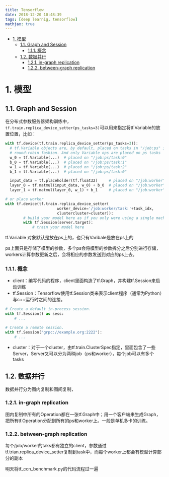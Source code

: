```yaml
---
title: Tensorflow
date: 2018-12-20 10:48:39
tags: [deep learnig, tensorflow]
mathjax: true
---
```

<!-- TOC -->

- [1. 模型](#1-%E6%A8%A1%E5%9E%8B)
    - [1.1. Graph and Session](#11-graph-and-session)
        - [1.1.1. 概念](#111-%E6%A6%82%E5%BF%B5)
    - [1.2. 数据并行](#12-%E6%95%B0%E6%8D%AE%E5%B9%B6%E8%A1%8C)
        - [1.2.1. in-graph replication](#121-in-graph-replication)
        - [1.2.2. between-graph replication](#122-between-graph-replication)

<!-- /TOC -->
# 1. 模型
## 1.1. Graph and Session
在分布式参数服务器架构训练中，`tf.train.replica_device_setter(ps_tasks=3)`可以用来指定将tf.Variable的放置位置，比如：
```python
with tf.device(tf.train.replica_device_setter(ps_tasks=3)):
  # tf.Variable objects are, by default, placed on tasks in "/job:ps" in a
  # round-robin fashion. And only Variable ops are placed on ps tasks
  w_0 = tf.Variable(...)  # placed on "/job:ps/task:0"
  b_0 = tf.Variable(...)  # placed on "/job:ps/task:1"
  w_1 = tf.Variable(...)  # placed on "/job:ps/task:2"
  b_1 = tf.Variable(...)  # placed on "/job:ps/task:0"

  input_data = tf.placeholder(tf.float32)     # placed on "/job:worker"
  layer_0 = tf.matmul(input_data, w_0) + b_0  # placed on "/job:worker"
  layer_1 = tf.matmul(layer_0, w_1) + b_1     # placed on "/job:worker"

# or place worker
with tf.device(tf.train.replica_device_setter( 
                       worker_device='/job:worker/task:'+task_idx, 
                       clustercluster=cluster)):
        # build your model here as if you only were using a single machine
        with tf.Session(server.target):
            # train your model here 
```
tf.Variable 对象默认是放在ps上的，也只有Varibale是放在ps上的

ps上面只是存储了模型的参数，多个ps会将模型的参数拆分之后分别进行存储，workers计算参数更新之后，会将相应的参数发送到对应的ps上去。

<!--more-->

### 1.1.1. 概念
- client：编写代码的程序，client里面构造了tf.Graph，并构建tf.Session来启动训练
- tf.Session：Tensorflow使用tf.Session类来表示client程序（通常为Python）与c++运行时之间的连接。
```python
# Create a default in-process session.
with tf.Session() as sess:
    # ...

# Create a remote session.
with tf.Session("grpc://example.org:2222"):
    # ...
```
- cluster：对于一个cluster，由tf.train.ClusterSpec指定，里面包含了一些Server，Server又可以分为两种job（ps和worker），每个job可以有多个tasks

## 1.2. 数据并行
数据并行分为图内复制和图间复制，
### 1.2.1. in-graph replication
图内复制中所有的Operation都在一张tf.Graph中；用一个客户端来生成Graph， 把所有tf.Operation分配到所有的ps和worker上。一般是单机多卡的训练。
### 1.2.2. between-graph replication
每个/job/worker的taks都有独立的client，参数通过tf.trian.replica_device_setter复制到task中，而每个worker上都会有模型计算部分的副本

明天将tf_ccn_benchmark.py的代码流程过一遍